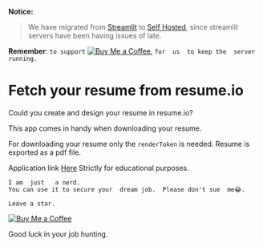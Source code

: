 __Notice:__

> We have  migrated  from [Streamlit](https://resumeio2pdfdownload.streamlit.app) to [Self Hosted](https://wambugu71.github.io/resumeio2pdf_download/), since  streamlit  servers  have  been having  issues of late.


__Remember__:  `to support` [![Buy Me a Coffee](https://www.buymeacoffee.com/assets/img/custom_images/orange_img.png)](https://buymeacoffee.com/wambugu), `for  us  to keep the  server running.`
# Fetch your resume  from resume.io 
Could you create and design your resume in resume.io? 

This  app comes  in  handy  when  downloading  your  resume. 

For  downloading your resume only the  `renderToken` is  needed.
Resume  is  exported as a pdf file.

Application link [Here](https://wambugu71.github.io/resumeio2pdf_download/)
Strictly  for  educational purposes.
```
I am  just   a nerd.
You can use it to secure your  dream job.  Please don't sue  me😂.

Leave a star.
```
[![Buy Me a Coffee](https://www.buymeacoffee.com/assets/img/custom_images/orange_img.png)](https://buymeacoffee.com/wambugu)


Good  luck in your  job hunting.

